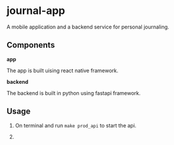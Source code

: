# journal-app

A mobile application and a backend service for personal journaling.

## Components

**app**

The app is built uising react native framework.


**backend**

The backend is built in python using fastapi framework.


## Usage

1. On terminal and run `make prod_api` to start the api.

2. 